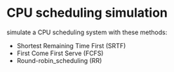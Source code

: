 # CPU scheduling simulation
simulate a CPU scheduling system with these methods:
- Shortest Remaining Time First (SRTF) 
- First Come First Serve (FCFS)
- Round-robin_scheduling (RR) 

